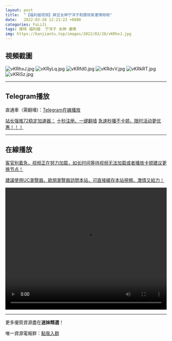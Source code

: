 ```yaml
---
layout: post
title:  "【福利姬视频】麻豆女神宁洋子和猥琐男激情啪啪"
date:   2022-03-28 12:21:22 +0800
categories: FuLiJi
tags: 推特 福利姬  宁洋子 女神 激情
img: https://kanjiantu.top/images/2022/03/28/vKRhxJ.jpg
---
```



## 視頻截圖

![vKRhxJ.jpg](https://kanjiantu.top/images/2022/03/28/vKRhxJ.jpg)
![vKRyLq.jpg](https://kanjiantu.top/images/2022/03/28/vKRyLq.jpg)
![vKRfd0.jpg](https://kanjiantu.top/images/2022/03/28/vKRfd0.jpg)
![vKRdvV.jpg](https://kanjiantu.top/images/2022/03/28/vKRdvV.jpg)
![vKRkRT.jpg](https://kanjiantu.top/images/2022/03/28/vKRkRT.jpg)
![vKRiSz.jpg](https://kanjiantu.top/images/2022/03/28/vKRiSz.jpg)

* * *
## Telegram播放

直通車（需翻墻)：[Telegram在線播放](https://t.me/mimeijingxuan/262)

<u>站长强推72稳定加速器：</u> [十秒注册、一键翻墙](https://www.mimei.blog/skip/vpn.html)
<u>急速秒播不卡顿，限时活动更优惠！！！</u>
* * *
## 在線播放
<u>客官别着急，视频正在努力加载，如长时间等待视频无法加载或者播放卡顿建议更换节点！</u>

<u>建議使用UC瀏覽器、歐朋瀏覽器訪問本站，可直接緩存本站視頻，激情又給力！</u>
<center><video src="https://cdn.publer.io/uploads/videos/624730d4db2797343b249bfb/3c370d50da4630ce1f179512b88585c1.mp4" width="100%" height="380px" controls="controls"></video></center>


* * *
更多優質資源盡在**迷妹精選**！

唯一資源電報群：[點我入群](https://t.me/mimeijingxuan)


